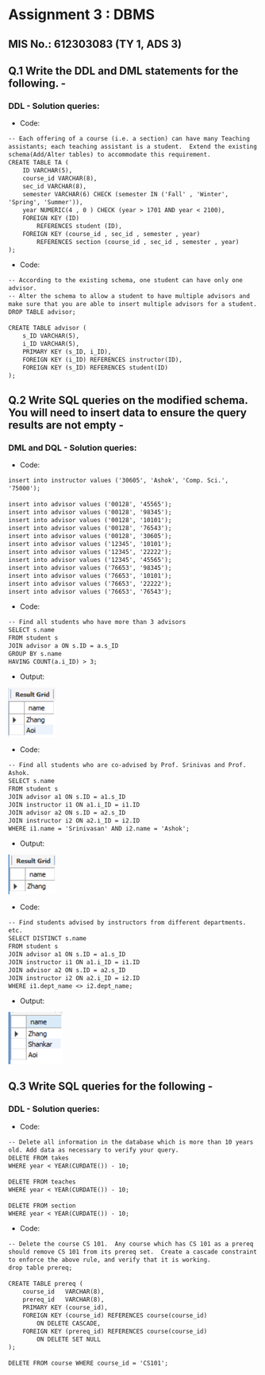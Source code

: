 # Assignment 3 : DBMS
## MIS No.: 612303083 (TY 1, ADS 3)

## Q.1 Write the DDL and DML statements for the following. -
### DDL - Solution queries:
- Code:
```MySQL
-- Each offering of a course (i.e. a section) can have many Teaching assistants; each teaching assistant is a student.  Extend the existing schema(Add/Alter tables) to accommodate this requirement.
CREATE TABLE TA (
    ID VARCHAR(5),
    course_id VARCHAR(8),
    sec_id VARCHAR(8),
    semester VARCHAR(6) CHECK (semester IN ('Fall' , 'Winter', 'Spring', 'Summer')),
    year NUMERIC(4 , 0 ) CHECK (year > 1701 AND year < 2100),
    FOREIGN KEY (ID)
        REFERENCES student (ID),
    FOREIGN KEY (course_id , sec_id , semester , year)
        REFERENCES section (course_id , sec_id , semester , year)
);
```
- Code:
```MySQL
-- According to the existing schema, one student can have only one advisor.
-- Alter the schema to allow a student to have multiple advisors and make sure that you are able to insert multiple advisors for a student.
DROP TABLE advisor;

CREATE TABLE advisor (
    s_ID VARCHAR(5),
    i_ID VARCHAR(5),
    PRIMARY KEY (s_ID, i_ID),
    FOREIGN KEY (i_ID) REFERENCES instructor(ID),
    FOREIGN KEY (s_ID) REFERENCES student(ID)
);
```

## Q.2 Write SQL queries on the modified schema. You will need to insert data to ensure the query results are not empty -

### DML and DQL - Solution queries:
- Code:
```MySQL
insert into instructor values ('30605', 'Ashok', 'Comp. Sci.', '75000');

insert into advisor values ('00128', '45565');
insert into advisor values ('00128', '98345');
insert into advisor values ('00128', '10101');
insert into advisor values ('00128', '76543');
insert into advisor values ('00128', '30605');
insert into advisor values ('12345', '10101');
insert into advisor values ('12345', '22222');
insert into advisor values ('12345', '45565');
insert into advisor values ('76653', '98345');
insert into advisor values ('76653', '10101');
insert into advisor values ('76653', '22222');
insert into advisor values ('76653', '76543');
```
- Code:
```MySQL
-- Find all students who have more than 3 advisors
SELECT s.name
FROM student s
JOIN advisor a ON s.ID = a.s_ID
GROUP BY s.name
HAVING COUNT(a.i_ID) > 3;
```
- Output:

![output](./outputs/q1.png)
- Code:
```MySQL
-- Find all students who are co-advised by Prof. Srinivas and Prof. Ashok.
SELECT s.name
FROM student s
JOIN advisor a1 ON s.ID = a1.s_ID
JOIN instructor i1 ON a1.i_ID = i1.ID
JOIN advisor a2 ON s.ID = a2.s_ID
JOIN instructor i2 ON a2.i_ID = i2.ID
WHERE i1.name = 'Srinivasan' AND i2.name = 'Ashok';
```
- Output:

![output](./outputs/q2.png)
- Code:
```MySQL
-- Find students advised by instructors from different departments. etc.
SELECT DISTINCT s.name
FROM student s
JOIN advisor a1 ON s.ID = a1.s_ID
JOIN instructor i1 ON a1.i_ID = i1.ID
JOIN advisor a2 ON s.ID = a2.s_ID
JOIN instructor i2 ON a2.i_ID = i2.ID
WHERE i1.dept_name <> i2.dept_name;
```
- Output:

![output](./outputs/q3.png)

## Q.3 Write SQL queries for the following -

### DDL - Solution queries:
- Code:
```MySQL
-- Delete all information in the database which is more than 10 years old. Add data as necessary to verify your query.
DELETE FROM takes
WHERE year < YEAR(CURDATE()) - 10;

DELETE FROM teaches
WHERE year < YEAR(CURDATE()) - 10;

DELETE FROM section
WHERE year < YEAR(CURDATE()) - 10;
```
- Code:
```MySQL
-- Delete the course CS 101.  Any course which has CS 101 as a prereq should remove CS 101 from its prereq set.  Create a cascade constraint to enforce the above rule, and verify that it is working.
drop table prereq;
    
CREATE TABLE prereq (
    course_id   VARCHAR(8),
    prereq_id   VARCHAR(8),
    PRIMARY KEY (course_id),
    FOREIGN KEY (course_id) REFERENCES course(course_id)
        ON DELETE CASCADE,
    FOREIGN KEY (prereq_id) REFERENCES course(course_id)
        ON DELETE SET NULL
);

DELETE FROM course WHERE course_id = 'CS101';
```